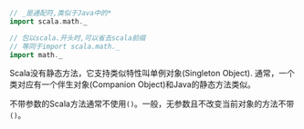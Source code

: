 ```scala
// _是通配符,类似于Java中的*
import scala.math._

// 包以scala.开头时,可以省去scala前缀
// 等同于import scala.math._
import math._
```

Scala没有静态方法，它支持类似特性叫单例对象(Singleton Object). 通常，一个类对应有一个伴生对象(Companion Object)和Java的静态方法类似。

不带参数的Scala方法通常不使用`()`。一般，无参数且不改变当前对象的方法不带`()`。
